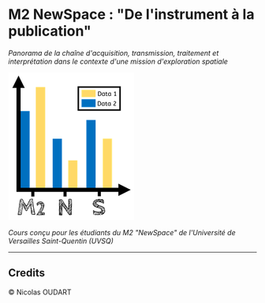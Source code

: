 # M2 NewSpace : "De l'instrument à la publication"

_Panorama de la chaîne d'acquisition, transmission, traitement et interprétation dans le contexte d'une mission d'exploration spatiale_

![Logo](img/M2NS_logo.png)

_Cours conçu pour les étudiants du M2 "NewSpace" de l'Université de Versailles Saint-Quentin (UVSQ)_



---

## Credits

© Nicolas OUDART